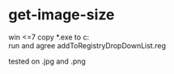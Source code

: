 # get-image-size
win <=7
copy *.exe to c:\
run and agree addToRegistryDropDownList.reg

tested on .jpg and .png

